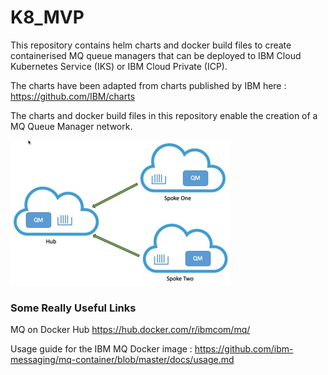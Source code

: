 # K8_MVP

This repository contains helm charts and docker build files to create containerised MQ queue managers that can be deployed to 
IBM Cloud Kubernetes Service (IKS) or IBM Cloud Private (ICP). 

The charts have been adapted from charts published by IBM here : https://github.com/IBM/charts

The charts and docker build files in this repository enable the creation of a MQ Queue Manager network.

![MQ Network](/images/hubandspoke.jpg)



### Some Really Useful Links

MQ on Docker Hub
https://hub.docker.com/r/ibmcom/mq/

Usage guide for the IBM MQ Docker image :
https://github.com/ibm-messaging/mq-container/blob/master/docs/usage.md


